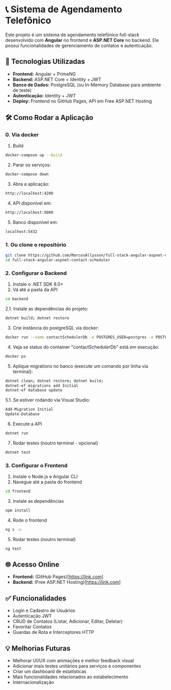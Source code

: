 # 📞 Sistema de Agendamento Telefônico

Este projeto é um sistema de agendamento telefônico full-stack desenvolvido com **Angular** no frontend e **ASP.NET Core** no backend. Ele possui funcionalidades de gerenciamento de contatos e autenticação.

## 🚀 Tecnologias Utilizadas

- **Frontend:** Angular + PrimeNG
- **Backend:** ASP.NET Core + Identity + JWT
- **Banco de Dados:** PostgreSQL (ou In-Memory Database para ambiente de teste)
- **Autenticação:** Identity + JWT
- **Deploy:** Frontend no GitHub Pages, API em Free ASP.NET Hosting

## 🛠️ Como Rodar a Aplicação

### 0. Via docker

1. Build

```sh
docker-compose up --build
```

2. Parar os serviços:

```sh
docker-compose down
```

3. Abra a aplicação:

```sh
http://localhost:4200
```

4. API disponível em:

```sh
http://localhost:5000
```

5. Banco disponível em:

```sh
localhost:5432
```

### 1. Ou clone o repositório

```sh
git clone https://github.com/MarcosAllysson/full-stack-angular-aspnet-contact-scheduler.git
cd full-stack-angular-aspnet-contact-scheduler
```

### 2. Configurar o Backend

1. Instale o .NET SDK 8.0+
2. Vá até a pasta da API

```sh
cd backend
```

2.1. Instale as dependências do projeto:

```sh
dotnet build; dotnet restore
```

3. Crie instância do postgreSQL via docker:

```sh
docker run --name contactSchedulerDb -e POSTGRES_USER=postgres -e POSTGRES_PASSWORD=postgres -e POSTGRES_DB=contactSchedulerDb -p 5432:5432 -d postgres:17.2-alpine3.21
```

4. Veja se status do container "contactSchedulerDb" está em execução:

```sh
docker ps
```

5. Aplique migrations no banco (execute um comando por linha via terminal):

```sh
dotnet clean; dotnet restore; dotnet build;
dotnet-ef migrations add Initial
dotnet-ef database update
```

5.1. Se estiver rodando via Visual Studio:

```sh
Add-Migration Initial
Update-Database
```

6. Execute a API

```sh
dotnet run
```

7. Rodar testes (noutro terminal - opcional)

```sh
dotnet test
```

### 3. Configurar o Frontend

1. Instale o Node.js e Angular CLI
2. Navegue até a pasta do frontend

```sh
cd frontend
```

3. Instale as dependências

```sh
npm install
```

4. Rode o frontend

```sh
ng s -o
```

5. Rodar testes (noutro terminal)

```sh
ng test
```

## 🌐 Acesso Online

- **Frontend:** (GitHub Pages)[https://link.com]
- **Backend:** (Free ASP.NET Hosting)[https://link.com]

## ✅ Funcionalidades

- Login e Cadastro de Usuários
- Autenticação JWT
- CRUD de Contatos (Listar, Adicionar, Editar, Deletar)
- Favoritar Contatos
- Guardas de Rota e Interceptores HTTP

## 💡 Melhorias Futuras

- Melhorar UI/UX com animações e melhor feedback visual
- Adicionar mais testes unitários para serviços e componentes
- Criar um dashboard de estatísticas
- Mais funcionalidades relacionados ao estabelecimento
- Internacionalização

